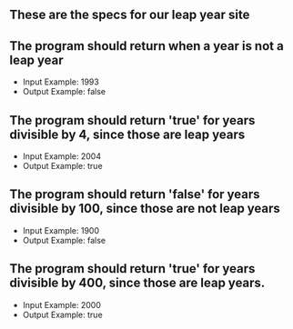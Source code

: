 ## These are the specs for our leap year site 

## The program should return when a year is not a leap year
* Input Example: 1993
* Output Example: false

## The program should return 'true' for years divisible by 4, since those are leap years
* Input Example: 2004
* Output Example: true

## The program should return 'false' for years divisible by 100, since those are not leap years
* Input Example: 1900
* Output Example: false

## The program should return 'true' for years divisible by 400, since those are leap years.
* Input Example: 2000
* Output Example: true
